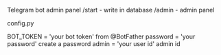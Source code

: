 Telegram bot admin panel
/start - write in database
/admin - admin panel

config.py

BOT_TOKEN = 'your bot token' from @BotFather
password = 'your password' сreate a password
admin = 'your user id' admin id
